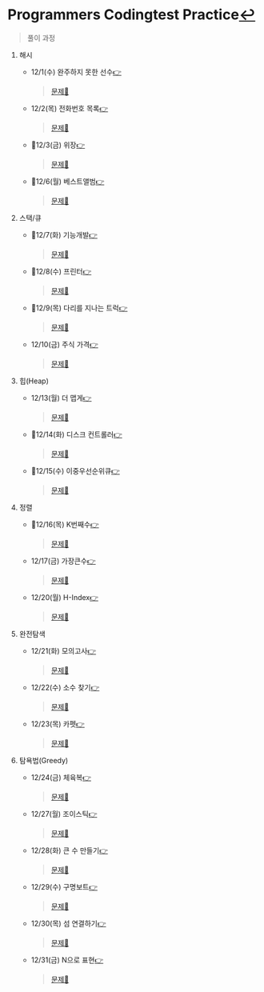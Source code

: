 # Programmers Codingtest Practice[↩](../../../)
> 풀이 과정

1. 해시
    * 12/1(수)  완주하지 못한 선수[👉](./1_hash_1.md)
        
        > [문제📝](https://programmers.co.kr/learn/courses/30/lessons/42576)
    * 12/2(목)  전화번호 목록[👉](./1_hash_2.md)
        
        > [문제📝](https://programmers.co.kr/learn/courses/30/lessons/42577)
    * 🔳12/3(금)  위장[👉](./1_hash_3.md)
        
        > [문제📝](https://programmers.co.kr/learn/courses/30/lessons/42578)
    * 🔳12/6(월)  베스트앨범[👉](./1_hash_4.md)
        
        > [문제📝](https://programmers.co.kr/learn/courses/30/lessons/42579)
2. 스택/큐
    * 🔳12/7(화)  기능개발[👉](./2_stack_queue_1.md)
        
        > [문제📝](https://programmers.co.kr/learn/courses/30/lessons/42586)
    * 🔳12/8(수)  프린터[👉](./2_stack_queue_2.md)
        
        > [문제📝](https://programmers.co.kr/learn/courses/30/lessons/42587)
    * 🔳12/9(목)  다리를 지나는 트럭[👉](./2_stack_queue_3.md)
        
        > [문제📝](https://programmers.co.kr/learn/courses/30/lessons/42583)
    * 12/10(금)  주식 가격[👉](./2_stack_queue_4.md)
        
        > [문제📝](https://programmers.co.kr/learn/courses/30/lessons/42584)
3. 힙(Heap)
    * 12/13(월)  더 맵게[👉](./3_heap_1.md)
        
        > [문제📝](https://programmers.co.kr/learn/courses/30/lessons/42626)
    * 🔳12/14(화)  디스크 컨트롤러[👉](./3_heap_2.md)
        
        > [문제📝](https://programmers.co.kr/learn/courses/30/lessons/42627)
    * 🔳12/15(수)  이중우선순위큐[👉](./3_heap_3.md)
        
        > [문제📝](https://programmers.co.kr/learn/courses/30/lessons/42628)
4. 정렬        
    * 🔳12/16(목)  K번째수[👉](./4_sorting_1.md)
        
        > [문제📝](https://programmers.co.kr/learn/courses/30/lessons/42748)
    * 12/17(금)  가장큰수[👉](./4_sorting_2.md)
        
        > [문제📝](https://programmers.co.kr/learn/courses/30/lessons/42746)
    * 12/20(월)  H-Index[👉](./4_sorting_3.md)
        
        > [문제📝](https://programmers.co.kr/learn/courses/30/lessons/42747)
5. 완전탐색
    * 12/21(화)  모의고사[👉](./5_BFS_1.md)
        
        > [문제📝](https://programmers.co.kr/learn/courses/30/lessons/42840)
    * 12/22(수)  소수 찾기[👉](./5_BFS_2.md)
        
        > [문제📝](https://programmers.co.kr/learn/courses/30/lessons/42839)
    * 12/23(목)  카펫[👉](./5_BFS_3.md)
        
        > [문제📝](https://programmers.co.kr/learn/courses/30/lessons/42842)
6. 탐욕법(Greedy)
    * 12/24(금)  체육복[👉](./6_greedy_1.md)
        
        > [문제📝](https://programmers.co.kr/learn/courses/30/lessons/42862)
    * 12/27(월)  조이스틱[👉](./6_greedy_2.md)
        
        > [문제📝](https://programmers.co.kr/learn/courses/30/lessons/42860)
    * 12/28(화)  큰 수 만들기[👉](./6_greedy_3.md)
        
        > [문제📝](https://programmers.co.kr/learn/courses/30/lessons/42883)
    * 12/29(수)  구명보트[👉](./6_greedy_4.md)
        
        > [문제📝](https://programmers.co.kr/learn/courses/30/lessons/42885)
    * 12/30(목)  섬 연결하기[👉](./6_greedy_5.md)
        
        > [문제📝](https://programmers.co.kr/learn/courses/30/lessons/42861)
    * 12/31(금)  N으로 표현[👉](./7_dynamic_programming_1.md)
        
        > [문제📝](https://programmers.co.kr/learn/courses/30/lessons/42895)